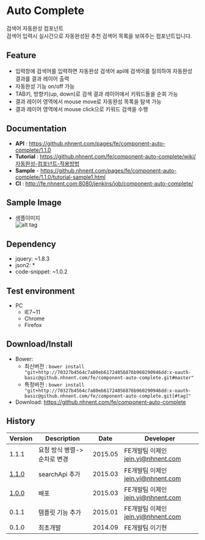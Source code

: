 Auto Complete
===============
검색어 자동완성 컴포넌트<br>검색어 입력시 실시간으로 자동완성된 추천 검색어 목록을 보여주는 컴포넌트입니다.

## Feature
* 입력창에 검색어를 입력하면 자동완성 검색어 api에 검색어를 질의하여 자동완성 결과를 결과 레이어 출력
* 자동완성 기능 on/off 가능
* TAB키, 방향키(up, down)로 검색 결과 레이어에서 키워드들을 순회 가능
* 결과 레이어 영역에서 mouse move로 자동완성 목록을 탐색 가능
* 결과 레이어 영역에서 mouse click으로 키워드 검색을 수행

## Documentation
* **API** : https://github.nhnent.com/pages/fe/component-auto-complete/1.1.0
* **Tutorial** : https://github.nhnent.com/fe/component-auto-complete/wiki/자동완성-컴포넌트-적용방법
* **Sample** - https://github.nhnent.com/pages/fe/component-auto-complete/1.1.0/tutorial-sample1.html
* **CI** : http://fe.nhnent.com:8080/jenkins/job/component-auto-complete/

## Sample Image
* 샘플이미지<br>
![alt tag](https://nhnent.github.io/fe.component-auto-complete/sampleimg.png)

## Dependency
* jquery: ~1.8.3
* json2: *
* code-snippet: ~1.0.2

## Test environment
* PC
	* IE7~11
	* Chrome
	* Firefox


## Download/Install
* Bower:
   * 최신버전 : `bower install "git+http://70327b4564c7a80eb61724056876b960290946dd:x-oauth-basic@github.nhnent.com/fe/component-auto-complete.git#master"`
   * 특정버전 : `bower install "git+http://70327b4564c7a80eb61724056876b960290946dd:x-oauth-basic@github.nhnent.com/fe/component-auto-complete.git[#tag]"`
* Download: https://github.nhnent.com/fe/component-auto-complete

## History
| Version | Description | Date | Developer |
| ---- | ---- | ---- | ---- |
| 1.1.1 | 요청 방식 병렬->순차로 변경 | 2015.05 | FE개발팀 이제인<jein.yi@nhnent.com> |
| <a href="https://github.nhnent.com/pages/fe/component-auto-complete/1.1.0">1.1.0</a> | searchApi 추가 | 2015.03 | FE개발팀 이제인<jein.yi@nhnent.com> |
| <a href="https://github.nhnent.com/pages/fe/component-auto-complete/1.1.0">1.0.0</a> | 배포 | 2015.03 | FE개발팀 이제인<jein.yi@nhnent.com> |
| 0.1.1 | 템플릿 기능 추가 | 2015.01 | FE개발팀 이제인<jein.yi@nhnent.com> |
| 0.1.0 | 최초개발 | 2014.09 | FE개발팀 이기현 |
